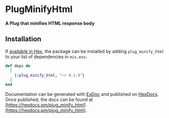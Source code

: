 # PlugMinifyHtml

**A Plug that minifies HTML response body**

## Installation

If [available in Hex](https://hex.pm/docs/publish), the package can be installed
by adding `plug_minify_html` to your list of dependencies in `mix.exs`:

```elixir
def deps do
  [
    {:plug_minify_html, "~> 0.1.0"}
  ]
end
```

Documentation can be generated with [ExDoc](https://github.com/elixir-lang/ex_doc)
and published on [HexDocs](https://hexdocs.pm). Once published, the docs can
be found at [https://hexdocs.pm/plug_minify_html](https://hexdocs.pm/plug_minify_html).
